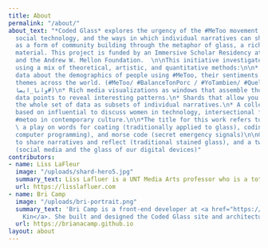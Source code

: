 ```yaml
---
title: About
permalink: "/about/"
about_text: "*Coded Glass* explores the urgency of the #MeToo movement, the role of
  social technology, and the ways in which individual narratives can shape the web
  as a form of community building through the metaphor of glass, a rich art historical
  material. This project is funded by an Immersive Scholar Residency at the Hunt Library,
  and the Andrew W. Mellon Foundation.  \n\nThis initiative investigates #MeToo data
  using a mix of theoretical, artistic, and quantitative methods:\n\n* We share our
  data about the demographics of people using #MeToo, their sentiments and common
  themes across the world. (#MeToo/ #BalanceTonPorc / #YoTambien/ #QuellaVoltaChe/
  ‏وانا_ايضا#)\n* Rich media visualizations as windows that assemble thousands of
  data points to reveal interesting patterns.\n* Shards that allow you to navigate
  the whole set of data as subsets of individual narratives.\n* A collection of interviews
  based on influential to discuss women in technology, intersectional feminism, and
  #metoo in contemporary culture.\n\n*The title for this work refers to:*\n\nCoded:
  \ a play on words for coating (traditionally applied to glass), coding (creative
  computer programming), and morse code (secret emergency signals)\n\nGlass: a space
  to share narratives and reflect (traditional stained glass), and a two-way mirror
  (social media and the glass of our digital devices)"
contributors:
- name: Liss LaFleur
  image: "/uploads/shard-hero5.jpg"
  summary_text: Liss Lafluer is a UNT Media Arts professor who is a total badass.
  url: https://lisslafluer.com
- name: Bri Camp
  image: "/uploads/bri-portrait.png"
  summary_text: 'Bri Camp is a front-end developer at <a href="https://fictivekin.com">Fictive
    Kin</a>. She built and designed the Coded Glass site and architecture. '
  url: https://brianacamp.github.io
layout: about
---
```


